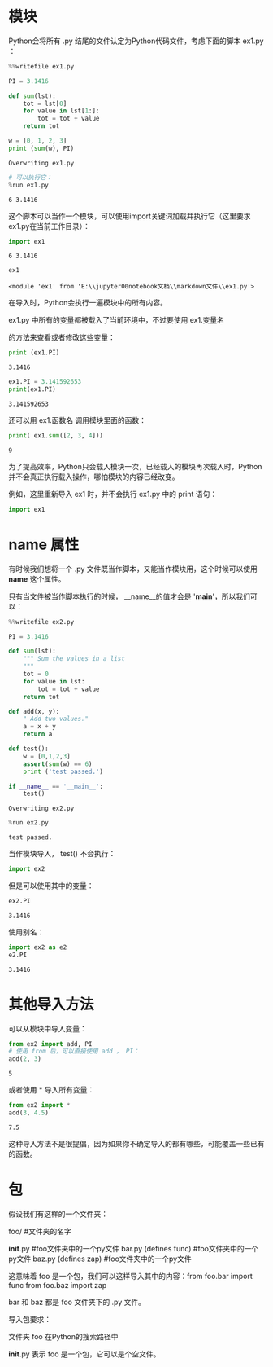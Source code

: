 # 模块

Python会将所有 .py 结尾的文件认定为Python代码文件，考虑下面的脚本 ex1.py ：


```python
%%writefile ex1.py

PI = 3.1416

def sum(lst):
    tot = lst[0]
    for value in lst[1:]:
        tot = tot + value
    return tot

w = [0, 1, 2, 3]
print (sum(w), PI)
```

    Overwriting ex1.py
    


```python
# 可以执行它：
%run ex1.py
```

    6 3.1416
    

这个脚本可以当作一个模块，可以使用import关键词加载并执行它（这里要求ex1.py在当前工作目录）：


```python
import ex1
```

    6 3.1416
    


```python
ex1
```




    <module 'ex1' from 'E:\\jupyter00notebook文档\\markdown文件\\ex1.py'>



在导入时，Python会执行一遍模块中的所有内容。

ex1.py 中所有的变量都被载入了当前环境中，不过要使用 ex1.变量名 

的方法来查看或者修改这些变量：


```python
print (ex1.PI)
```

    3.1416
    


```python
ex1.PI = 3.141592653
print(ex1.PI)
```

    3.141592653
    

还可以用  ex1.函数名  调用模块里面的函数：


```python
print( ex1.sum([2, 3, 4]))
```

    9
    

为了提高效率，Python只会载入模块一次，已经载入的模块再次载入时，Python并不会真正执行载入操作，哪怕模块的内容已经改变。

例如，这里重新导入 ex1 时，并不会执行 ex1.py 中的 print 语句：


```python
import ex1
```

# __name__ 属性
有时候我们想将一个 .py 文件既当作脚本，又能当作模块用，这个时候可以使用 __name__ 这个属性。

只有当文件被当作脚本执行的时候， __name__的值才会是 '__main__'，所以我们可以：

```python
%%writefile ex2.py

PI = 3.1416

def sum(lst):
    """ Sum the values in a list
    """
    tot = 0
    for value in lst:
        tot = tot + value
    return tot

def add(x, y):
    " Add two values."
    a = x + y
    return a

def test():
    w = [0,1,2,3]
    assert(sum(w) == 6)
    print ('test passed.')

if __name__ == '__main__':
    test()
```

    Overwriting ex2.py
    


```python
%run ex2.py
```

    test passed.
    

当作模块导入， test() 不会执行：


```python
import ex2

```

但是可以使用其中的变量：


```python
ex2.PI
```




    3.1416



使用别名：


```python
import ex2 as e2
e2.PI
```




    3.1416



# 其他导入方法

可以从模块中导入变量：


```python
from ex2 import add, PI
# 使用 from 后，可以直接使用 add ， PI：
add(2, 3)
```




    5



或者使用 * 导入所有变量：


```python
from ex2 import *
add(3, 4.5)
```




    7.5



这种导入方法不是很提倡，因为如果你不确定导入的都有哪些，可能覆盖一些已有的函数。

# 包
假设我们有这样的一个文件夹：

foo/   #文件夹的名字

__init__.py          #foo文件夹中的一个py文件
bar.py (defines func)   #foo文件夹中的一个py文件
baz.py (defines zap)    #foo文件夹中的一个py文件

这意味着 foo 是一个包，我们可以这样导入其中的内容：from foo.bar import func
from foo.baz import zap

bar 和 baz 都是 foo 文件夹下的 .py 文件。

导入包要求：

文件夹 foo 在Python的搜索路径中

__init__.py 表示 foo 是一个包，它可以是个空文件。